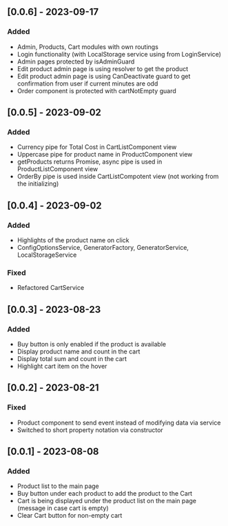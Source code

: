 ## [0.0.6] - 2023-09-17

### Added

- Admin, Products, Cart modules with own routings
- Login functionality (with LocalStorage service using from LoginService)
- Admin pages protected by isAdminGuard
- Edit product admin page is using resolver to get the product
- Edit product admin page is using CanDeactivate guard to get confirmation from user if current minutes are odd
- Order component is protected with cartNotEmpty guard

## [0.0.5] - 2023-09-02

### Added

- Currency pipe for Total Cost in CartListComponent view
- Uppercase pipe for product name in ProductComponent view
- getProducts returns Promise, async pipe is used in ProductListComponent view
- OrderBy pipe is used inside CartListCompotent view (not working from the initializing)


## [0.0.4] - 2023-09-02

### Added

- Highlights of the product name on click
- ConfigOptionsService, GeneratorFactory, GeneratorService, LocalStorageService

### Fixed

- Refactored CartService


## [0.0.3] - 2023-08-23

### Added

- Buy button is only enabled if the product is available
- Display product name and count in the cart
- Display total sum and count in the cart
- Highlight cart item on the hover 


## [0.0.2] - 2023-08-21

### Fixed

- Product component to send event instead of modifying data via service
- Switched to short property notation via constructor

## [0.0.1] - 2023-08-08

### Added

- Product list to the main page
- Buy button under each product to add the product to the Cart
- Cart is being displayed under the product list on the main page
(message in case cart is empty)
- Clear Cart button for non-empty cart